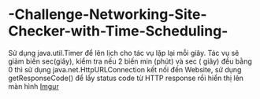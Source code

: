 # -Challenge-Networking-Site-Checker-with-Time-Scheduling-
Sử dụng java.util.Timer để lên lịch cho tác vụ lặp lại mỗi giây. Tác vụ sẽ giảm biến sec(giây), kiểm tra nếu 2 biến min (phút) và sec ( giây) đều bằng 0 thì sử dụng java.net.HttpURLConnection kết nối đến Website, sử dụng getResponseCode() để lấy status code từ HTTP response rồi hiển thị lên màn hình
[Imgur](https://i.imgur.com/pHtr7uM.png)
